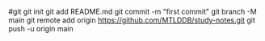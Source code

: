 #git 
git init
git add README.md
git commit -m "first commit"
git branch -M main
git remote add origin https://github.com/MTLDDB/study-notes.git
git push -u origin main
